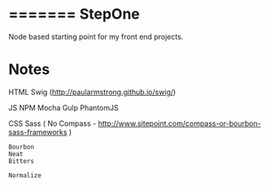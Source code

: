 =======
StepOne
=======

Node based starting point for my front end projects.







Notes
============



HTML
	Swig (http://paularmstrong.github.io/swig/)


JS
	NPM
	Mocha
	Gulp
	PhantomJS




CSS
	Sass ( No Compass - http://www.sitepoint.com/compass-or-bourbon-sass-frameworks )
	
	Bourbon
	Neat
	Bitters

	Normalize








